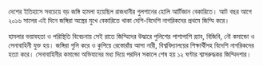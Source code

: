 দেশের ইতিহাসে সবচেয়ে বড় জঙ্গি হামলা হয়েছিল রাজধানীর গুলশানের হোলি আর্টিজান বেকারিতে। আট বছর আগে ২০১৬ সালের এই দিনে জঙ্গিরা অস্ত্রের মুখে বেকারিতে থাকা দেশি-বিদেশি নাগরিকদের প্রথমে জিম্মি করে।

হামলার ভয়াবহতা ও পরিস্থিতি বিবেচনায় সেই রাতে জিম্মিদের উদ্ধারে পুলিশের পাশাপাশি র‌্যাব, বিজিবি, নৌ কমান্ডো ও সেনাবাহিনী যুক্ত হয়। জঙ্গিরা গুলি করে ও কুপিয়ে রেস্তোরাঁয় আসা নারী, বিশ্ববিদ্যালয়ের শিক্ষার্থীসহ বিদেশি নাগরিকদের হত্যা করে। সেনাবাহিনীর কমান্ডো অভিযানের মধ্য দিয়ে পরদিন সকালে শেষ হয় ১২ ঘণ্টার শ্বাসরুদ্ধকর জিম্মিদশার।
